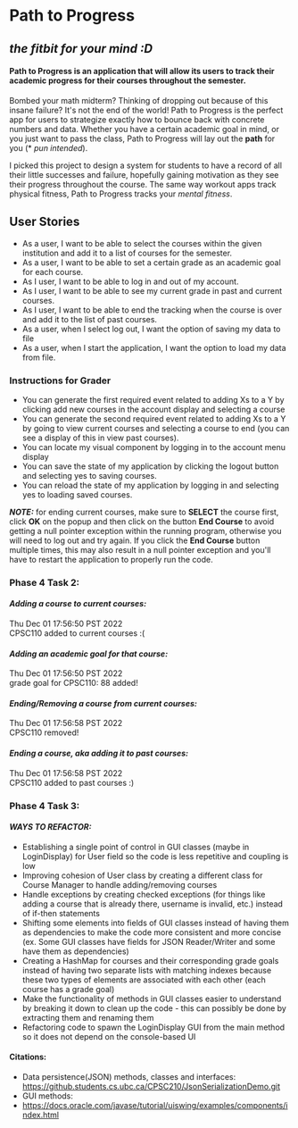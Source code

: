 # Path to Progress 

## *the fitbit for your mind :D*

#### Path to Progress is an application that will allow its users to track their academic progress for their courses throughout the semester. 
Bombed your math midterm? Thinking of dropping out because of this insane failure? It's not the end of the world! Path to Progress is the perfect app for users to strategize exactly how to bounce back with concrete numbers and data. Whether you have a certain academic goal in mind, or you just want to pass the class, Path to Progress will lay out the **path** for you (* *pun intended*).  

I picked this project to design a system for students to have a record of all their little successes and failure, hopefully gaining motivation as they see their progress throughout the course. The same way workout apps track physical fitness, Path to Progress tracks your *mental fitness*. 

## User Stories 
- As a user, I want to be able to select the courses within the given institution and add it to a list of courses for the semester.
- As a user, I want to be able to set a certain grade as an academic goal for each course.
- As I user, I want to be able to log in and out of my account. 
- As I user, I want to be able to see my current grade in past and current courses. 
- As I user, I want to be able to end the tracking when the course is over and add it to the list of past courses. 
- As a user, when I select log out, I want the option of saving my data to file 
- As a user, when I start the application, I want the option to load my data from file.


### Instructions for Grader 
- You can generate the first required event related to adding Xs to a Y by clicking add new courses in the account display 
and selecting a course 
- You can generate the second required event related to adding Xs to a Y by going to view current courses and selecting 
a course to end (you can see a display of this in view past courses).
- You can locate my visual component by logging in to the account menu display 
- You can save the state of my application by clicking the logout button and selecting yes to saving courses. 
- You can reload the state of my application by logging in and selecting yes to loading saved courses. 

**_NOTE:_** for ending current courses, make sure to **SELECT** the course first, click **OK** on the popup and then click on the 
button **End Course** to avoid getting a null pointer exception within the running program, otherwise you will need to 
log out and try again. If you click the **End Course** button multiple times, this may also result in a null pointer exception and you'll have to restart the application to properly run the code.

### Phase 4 Task 2: 
#### _Adding a course to current courses:_
<p>Thu Dec 01 17:56:50 PST 2022<br> 
CPSC110 added to current courses :(</p>

#### _Adding an academic goal for that course:_
<p>Thu Dec 01 17:56:50 PST 2022<br>
grade goal for CPSC110: 88 added!</p>

#### _Ending/Removing a course from current courses:_
<p>Thu Dec 01 17:56:58 PST 2022<br>
CPSC110 removed!</p>

#### _Ending a course, aka adding it to past courses:_
<p>Thu Dec 01 17:56:58 PST 2022<br>
CPSC110 added to past courses :)</p>

### Phase 4 Task 3: 

#### _WAYS TO REFACTOR:_
- Establishing a single point of control in GUI classes (maybe in LoginDisplay) for User field so the code is less repetitive and coupling is low 
- Improving cohesion of User class by creating a different class for Course Manager to handle adding/removing courses 
- Handle exceptions by creating checked exceptions (for things like adding a course that is already there, username is invalid, etc.) instead of if-then statements
- Shifting some elements into fields of GUI classes instead of having them as dependencies to make the code more consistent and more concise (ex. Some GUI classes have fields for JSON Reader/Writer and some have them as dependencies)
- Creating a HashMap for courses and their corresponding grade goals instead of having two separate lists with matching indexes because these two types of elements are associated with each other (each course has a grade goal)
- Make the functionality of methods in GUI classes easier to understand by breaking it down to clean up the code - this can possibly be done by extracting them and renaming them
- Refactoring code to spawn the LoginDisplay GUI from the main method so it does not depend on the console-based UI

#### Citations: 
- Data persistence(JSON) methods, classes and interfaces: 
https://github.students.cs.ubc.ca/CPSC210/JsonSerializationDemo.git
- GUI methods: 
- https://docs.oracle.com/javase/tutorial/uiswing/examples/components/index.html



  